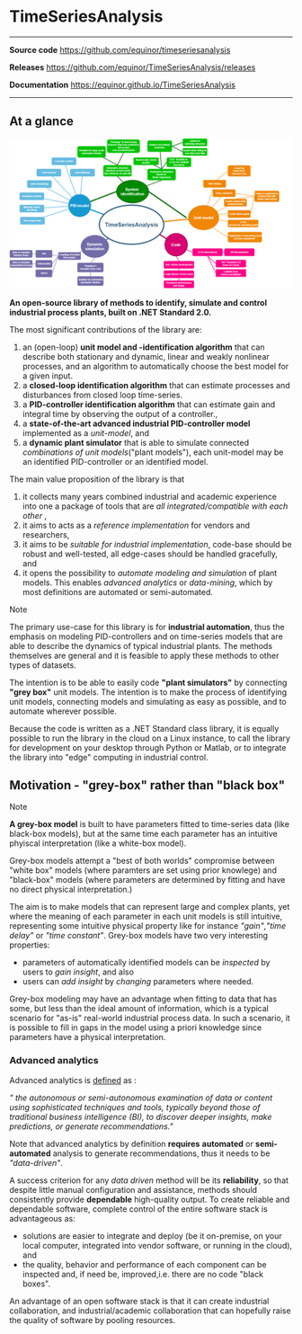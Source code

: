 
# TimeSeriesAnalysis 


------------------------------------------------------------------
 **Source code**   https://github.com/equinor/timeseriesanalysis     

 **Releases**      https://github.com/equinor/TimeSeriesAnalysis/releases 

 **Documentation**  https://equinor.github.io/TimeSeriesAnalysis  

------------------------------------------------------------------

## At a glance

![TimeSeriesAnalysis mindmap](./images/tsa_mindmap.png)


**An open-source library of methods to identify, simulate and control industrial process plants, 
built on .NET Standard 2.0.**

The most significant contributions of the library are:
1. an (open-loop) **unit model and -identification algorithm** that can describe both stationary and dynamic, linear and weakly nonlinear processes, and an algorithm to automatically choose the best model for a given input.
2. a **closed-loop identification algorithm** that can estimate processes and disturbances from closed loop time-series.
3. a **PID-controller identification algorithm** that can estimate gain and integral time by observing the output of a controller.,
4. a **state-of-the-art advanced industrial PID-controller model** implemented as a *unit-model*, and 
5. a **dynamic plant simulator** that is able to simulate connected *combinations of unit models*("plant models"), each unit-model may be an identified PID-controller or an identified model.

The main value proposition of the library is that
1. it collects many years combined industrial and academic experience into one a package of tools that are *all integrated/compatible with each other* ,
2. it aims to acts as a *reference implementation* for vendors and researchers,
3. it aims to be *suitable for industrial implementation*, code-base should be robust and well-tested, all edge-cases should be handled gracefully, and
4. it opens the possibility to *automate modeling and simulation* of plant models. This enables *advanced analytics* or *data-mining*, which by most definitions are automated
or semi-automated.
 
> [!Note]
> The primary use-case for this library is for **industrial automation**, thus
> the emphasis on modeling PID-controllers and on time-series models that are able
> to describe the dynamics of typical industrial plants. The methods themselves are 
> general and it is feasible to apply these methods to other types of datasets.

The intention is to be able to easily code **"plant simulators"** by connecting  
**"grey box"** unit models. The intention is to make the process of identifying unit models, 
connecting models and simulating as easy as possible, and to automate wherever possible. 

Because the code is written as a .NET Standard class library, it is equally possible 
to run the library in the cloud on a Linux instance, to call the library for development
on your desktop through Python or Matlab, or to integrate the library into "edge" computing
in industrial control. 

## Motivation - "grey-box" rather than "black box" 

> [!Note]
> **A grey-box model** is built to have parameters fitted 
> to time-series data (like black-box models), but at the same time each parameter has an
> intuitive phyiscal interpretation (like a white-box model).

Grey-box models attempt a "best of both worlds" compromise 
between "white box" models (where paramters are set using prior knowlege)
and "black-box" models (where parameters are determined by fitting and have no direct physical interpretation.)

The aim is to make models that can represent large and complex plants, yet where the meaning of 
each parameter in each unit models is still intuitive, 
representing some intuitive physical property like for instance *"gain"*,*"time delay"* or *"time constant"*.
Grey-box models have two very interesting properties:
- parameters of automatically identified models can be *inspected* by users to *gain insight*, and also
- users can *add insight* by *changing* parameters where needed. 

Grey-box modeling may have an advantage when fitting to data that has some, but less than 
the ideal amount of information, which is a typical scenario for "as-is" real-world industrial 
process data. In such a scenario, it is possible to fill in gaps in the model
using a priori knowledge since parameters have a physical interpretation. 


### Advanced analytics

Advanced analytics is [defined](https://www.gartner.com/en/information-technology/glossary/advanced-analytics) as :

*" the autonomous or semi-autonomous examination
 of data or content using sophisticated techniques and tools, typically beyond those of 
 traditional business intelligence (BI), to discover deeper insights, make predictions, 
 or generate recommendations."*

Note that advanced analytics by definition **requires** **automated** or **semi-automated**
 analysis to generate recommendations, 
thus it needs to be *"data-driven"*.

A success criterion for any *data driven* method will be its **reliability**, so that despite
little manual configuration and assistance, methods should consistently provide **dependable** high-quality
output. To create reliable and dependable software, complete control of the entire software stack is 
advantageous as: 
- solutions are easier to integrate and deploy (be it on-premise, on your local computer, integrated into
vendor software, or running in the cloud), and
- the quality, behavior and performance of each component can be inspected and, if need be, improved,i.e. there
are no code "black boxes".

An advantage of an open software stack is that it can create industrial collaboration, and industrial/academic
collaboration that can hopefully raise the quality of software by pooling resources.


